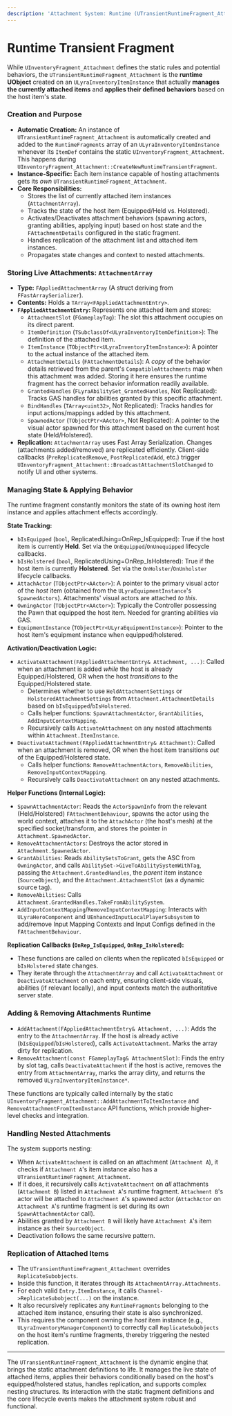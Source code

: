```yaml
---
description: 'Attachment System: Runtime (UTransientRuntimeFragment_Attachment)'
---
```


# Runtime Transient Fragment

While `UInventoryFragment_Attachment` defines the static rules and potential behaviors, the `UTransientRuntimeFragment_Attachment` is the **runtime UObject** created on an `ULyraInventoryItemInstance` that actually **manages the currently attached items** and **applies their defined behaviors** based on the host item's state.

### Creation and Purpose

* **Automatic Creation:** An instance of `UTransientRuntimeFragment_Attachment` is automatically created and added to the `RuntimeFragments` array of an `ULyraInventoryItemInstance` whenever its `ItemDef` contains the static `UInventoryFragment_Attachment`. This happens during `UInventoryFragment_Attachment::CreateNewRuntimeTransientFragment`.
* **Instance-Specific:** Each item instance capable of hosting attachments gets its _own_ `UTransientRuntimeFragment_Attachment`.
* **Core Responsibilities:**
  * Stores the list of currently attached item instances (`AttachmentArray`).
  * Tracks the state of the host item (Equipped/Held vs. Holstered).
  * Activates/Deactivates attachment behaviors (spawning actors, granting abilities, applying input) based on host state and the `FAttachmentDetails` configured in the static fragment.
  * Handles replication of the attachment list and attached item instances.
  * Propagates state changes and context to nested attachments.

### Storing Live Attachments: `AttachmentArray`

* **Type:** `FAppliedAttachmentArray` (A struct deriving from `FFastArraySerializer`).
* **Contents:** Holds a `TArray<FAppliedAttachmentEntry>`.
* **`FAppliedAttachmentEntry`:** Represents one attached item and stores:
  * `AttachmentSlot` (`FGameplayTag`): The slot this attachment occupies on its direct parent.
  * `ItemDefinition` (`TSubclassOf<ULyraInventoryItemDefinition>`): The definition of the attached item.
  * `ItemInstance` (`TObjectPtr<ULyraInventoryItemInstance>`): A pointer to the actual instance of the attached item.
  * `AttachmentDetails` (`FAttachmentDetails`): A _copy_ of the behavior details retrieved from the parent's `CompatibleAttachments` map when this attachment was added. Storing it here ensures the runtime fragment has the correct behavior information readily available.
  * `GrantedHandles` (`FLyraAbilitySet_GrantedHandles`, Not Replicated): Tracks GAS handles for abilities granted by this specific attachment.
  * `BindHandles` (`TArray<uint32>`, Not Replicated): Tracks handles for input actions/mappings added by this attachment.
  * `SpawnedActor` (`TObjectPtr<AActor>`, Not Replicated): A pointer to the visual actor spawned for this attachment based on the current host state (Held/Holstered).
* **Replication:** `AttachmentArray` uses Fast Array Serialization. Changes (attachments added/removed) are replicated efficiently. Client-side callbacks (`PreReplicatedRemove`, `PostReplicatedAdd`, etc.) trigger `UInventoryFragment_Attachment::BroadcastAttachmentSlotChanged` to notify UI and other systems.

### Managing State & Applying Behavior

The runtime fragment constantly monitors the state of its owning host item instance and applies attachment effects accordingly.

**State Tracking:**

* `bIsEquipped` (`bool`, ReplicatedUsing=OnRep\_IsEquipped): True if the host item is currently **Held**. Set via the `OnEquipped`/`OnUnequipped` lifecycle callbacks.
* `bIsHolstered` (`bool`, ReplicatedUsing=OnRep\_IsHolstered): True if the host item is currently **Holstered**. Set via the `OnHolster`/`OnUnholster` lifecycle callbacks.
* `AttachActor` (`TObjectPtr<AActor>`): A pointer to the primary visual actor of the _host_ item (obtained from the `ULyraEquipmentInstance`'s `SpawnedActors`). Attachments' visual actors are attached _to this_.
* `OwningActor` (`TObjectPtr<AActor>`): Typically the Controller possessing the Pawn that equipped the host item. Needed for granting abilities via GAS.
* `EquipmentInstance` (`TObjectPtr<ULyraEquipmentInstance>`): Pointer to the host item's equipment instance when equipped/holstered.

**Activation/Deactivation Logic:**

* `ActivateAttachment(FAppliedAttachmentEntry& Attachment, ...)`: Called when an attachment is added _while_ the host is already Equipped/Holstered, OR when the host _transitions_ to the Equipped/Holstered state.
  * Determines whether to use `HeldAttachmentSettings` or `HolsteredAttachmentSettings` from `Attachment.AttachmentDetails` based on `bIsEquipped`/`bIsHolstered`.
  * Calls helper functions: `SpawnAttachmentActor`, `GrantAbilities`, `AddInputContextMapping`.
  * Recursively calls `ActivateAttachment` on any nested attachments within `Attachment.ItemInstance`.
* `DeactivateAttachment(FAppliedAttachmentEntry& Attachment)`: Called when an attachment is removed, OR when the host item transitions _out_ of the Equipped/Holstered state.
  * Calls helper functions: `RemoveAttachmentActors`, `RemoveAbilities`, `RemoveInputContextMapping`.
  * Recursively calls `DeactivateAttachment` on any nested attachments.

**Helper Functions (Internal Logic):**

* `SpawnAttachmentActor`: Reads the `ActorSpawnInfo` from the relevant (Held/Holstered) `FAttachmentBehaviour`, spawns the actor using the world context, attaches it to the `AttachActor` (the host's mesh) at the specified socket/transform, and stores the pointer in `Attachment.SpawnedActor`.
* `RemoveAttachmentActors`: Destroys the actor stored in `Attachment.SpawnedActor`.
* `GrantAbilities`: Reads `AbilitySetsToGrant`, gets the ASC from `OwningActor`, and calls `AbilitySet->GiveToAbilitySystemWithTag`, passing the `Attachment.GrantedHandles`, the _parent_ item instance (`SourceObject`), and the `Attachment.AttachmentSlot` (as a dynamic source tag).
* `RemoveAbilities`: Calls `Attachment.GrantedHandles.TakeFromAbilitySystem`.
* `AddInputContextMapping`/`RemoveInputContextMapping`: Interacts with `ULyraHeroComponent` and `UEnhancedInputLocalPlayerSubsystem` to add/remove Input Mapping Contexts and Input Configs defined in the `FAttachmentBehaviour`.

**Replication Callbacks (`OnRep_IsEquipped`, `OnRep_IsHolstered`):**

* These functions are called on clients when the replicated `bIsEquipped` or `bIsHolstered` state changes.
* They iterate through the `AttachmentArray` and call `ActivateAttachment` or `DeactivateAttachment` on each entry, ensuring client-side visuals, abilities (if relevant locally), and input contexts match the authoritative server state.

### Adding & Removing Attachments Runtime

* `AddAttachment(FAppliedAttachmentEntry& Attachment, ...)`: Adds the entry to the `AttachmentArray`. If the host is already active (`bIsEquipped`/`bIsHolstered`), calls `ActivateAttachment`. Marks the array dirty for replication.
* `RemoveAttachment(const FGameplayTag& AttachmentSlot)`: Finds the entry by slot tag, calls `DeactivateAttachment` if the host is active, removes the entry from `AttachmentArray`, marks the array dirty, and returns the removed `ULyraInventoryItemInstance*`.

These functions are typically called internally by the static `UInventoryFragment_Attachment::AddAttachmentToItemInstance` and `RemoveAttachmentFromItemInstance` API functions, which provide higher-level checks and integration.

### Handling Nested Attachments

The system supports nesting:

* When `ActivateAttachment` is called on an attachment (`Attachment A`), it checks if `Attachment A`'s item instance also has a `UTransientRuntimeFragment_Attachment`.
* If it does, it recursively calls `ActivateAttachment` on _all_ attachments (`Attachment B`) listed in `Attachment A`'s runtime fragment. `Attachment B`'s actor will be attached to `Attachment A`'s spawned actor (`AttachActor` on `Attachment A`'s runtime fragment is set during its own `SpawnAttachmentActor` call).
* Abilities granted by `Attachment B` will likely have `Attachment A`'s item instance as their `SourceObject`.
* Deactivation follows the same recursive pattern.

### Replication of Attached Items

* The `UTransientRuntimeFragment_Attachment` overrides `ReplicateSubobjects`.
* Inside this function, it iterates through its `AttachmentArray.Attachments`.
* For each valid `Entry.ItemInstance`, it calls `Channel->ReplicateSubobject(...)` on the instance.
* It also recursively replicates any `RuntimeFragments` belonging to the attached item instance, ensuring their state is also synchronized.
* This requires the component owning the _host_ item instance (e.g., `ULyraInventoryManagerComponent`) to correctly call `ReplicateSubobjects` on the host item's runtime fragments, thereby triggering the nested replication.

***

The `UTransientRuntimeFragment_Attachment` is the dynamic engine that brings the static attachment definitions to life. It manages the live state of attached items, applies their behaviors conditionally based on the host's equipped/holstered status, handles replication, and supports complex nesting structures. Its interaction with the static fragment definitions and the core lifecycle events makes the attachment system robust and functional.

